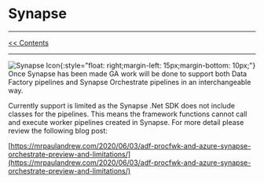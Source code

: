 # Synapse

___
[<< Contents](/procfwk/contents) 

___
![Synapse Icon](/procfwk/synapse.png){:style="float: right;margin-left: 15px;margin-bottom: 10px;"}
Once Synapse has been made GA work will be done to support both Data Factory pipelines and Synapse Orchestrate pipelines in an interchangeable way.

Currently support is limited as the Synapse .Net SDK does not include classes for the pipelines. This means the framework functions cannot call and execute worker pipelines created in Synapse. For more detail please review the following blog post:

[https://mrpaulandrew.com/2020/06/03/adf-procfwk-and-azure-synapse-orchestrate-preview-and-limitations/](https://mrpaulandrew.com/2020/06/03/adf-procfwk-and-azure-synapse-orchestrate-preview-and-limitations/)